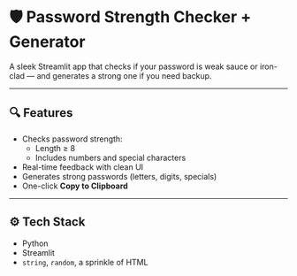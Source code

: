 # 🛡️ Password Strength Checker + Generator

A sleek Streamlit app that checks if your password is weak sauce or iron-clad — and generates a strong one if you need backup.

---

## 🔍 Features

- Checks password strength:
  - Length ≥ 8
  - Includes numbers and special characters
- Real-time feedback with clean UI
- Generates strong passwords (letters, digits, specials)
- One-click **Copy to Clipboard**

---

## ⚙️ Tech Stack

- Python
- Streamlit
- `string`, `random`, a sprinkle of HTML


